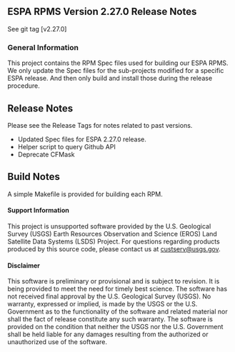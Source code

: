 ## ESPA RPMS Version 2.27.0 Release Notes

See git tag [v2.27.0]

### General Information
This project contains the RPM Spec files used for building our ESPA RPMS.  We only update the Spec files for the sub-projects modified for a specific ESPA release.  And then only build and install those during the release procedure.

## Release Notes
Please see the Release Tags for notes related to past versions.

- Updated Spec files for ESPA 2.27.0 release.
- Helper script to query Github API
- Deprecate CFMask

## Build Notes
A simple Makefile is provided for building each RPM.


#### Support Information

This project is unsupported software provided by the U.S. Geological Survey (USGS) Earth Resources Observation and Science (EROS) Land Satellite Data Systems (LSDS) Project. For questions regarding products produced by this source code, please contact us at [custserv@usgs.gov][2].

#### Disclaimer

This software is preliminary or provisional and is subject to revision. It is being provided to meet the need for timely best science. The software has not received final approval by the U.S. Geological Survey (USGS). No warranty, expressed or implied, is made by the USGS or the U.S. Government as to the functionality of the software and related material nor shall the fact of release constitute any such warranty. The software is provided on the condition that neither the USGS nor the U.S. Government shall be held liable for any damages resulting from the authorized or unauthorized use of the software.


[2]: mailto:custserv@usgs.gov

